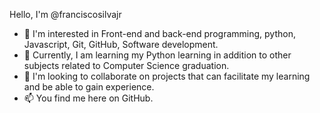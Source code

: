 Hello, I'm @franciscosilvajr 
- 👀 I'm interested in Front-end and back-end 
programming, python, Javascript, Git, GitHub, 
Software development. 
- 🌱 Currently, I am learning my Python learning 
in addition to other subjects related to Computer 
Science graduation. 
- 💞️ I'm looking to collaborate on projects that 
can facilitate my learning and be able to gain 
experience. 
- 📫 You find me here on GitHub.

<!---
franciscosilvajr/franciscosilvajr is a ✨ special ✨ repository because its `README.md` (this file) appears on your GitHub profile.
You can click the Preview link to take a look at your changes.
--->
